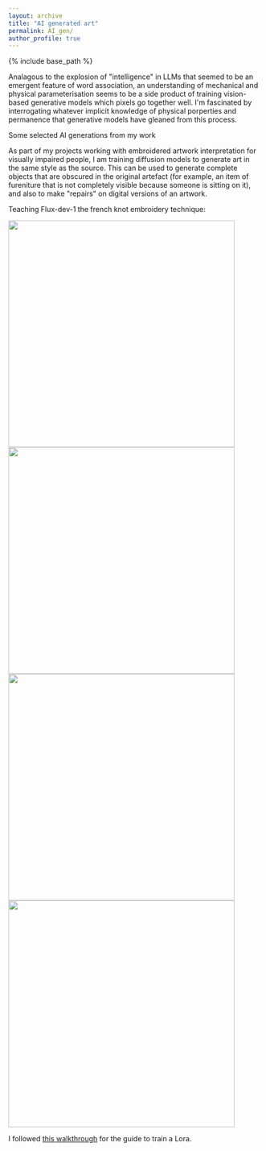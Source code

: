 ```yaml
---
layout: archive
title: "AI generated art"
permalink: AI_gen/
author_profile: true
---
```



{% include base_path %}

Analagous to the explosion of "intelligence" in LLMs that seemed to be an emergent feature of word association, an understanding of mechanical and physical parameterisation seems to be a side product of training vision-based generative models which pixels go together well. I'm fascinated by interrogating whatever implicit knowledge of physical porperties and permanence that generative models have gleaned from this process.

Some selected AI generations from my work

As part of my projects working with embroidered artwork interpretation for visually impaired people, I am training diffusion models to generate art in the same style as the source. This can be used to generate complete objects that are obscured in the original artefact (for example, an item of fureniture that is not completely visible because someone is sitting on it), and also to make "repairs" on digital versions of an artwork.

Teaching Flux-dev-1 the french knot embroidery technique:

<img src="/images/red_head.gif" style="height:450px;">
<img src="/images/bear_house.gif" style="height:450px;">
<img src="/images/sign_holder.gif" style="height:450px;">
<img src="/images/work_lightning.gif" style="height:450px;">

I followed [this walkthrough](https://www.stablediffusiontutorials.com/2024/08/flux-lora.html#downloading-the-models) for the guide to train a Lora.



